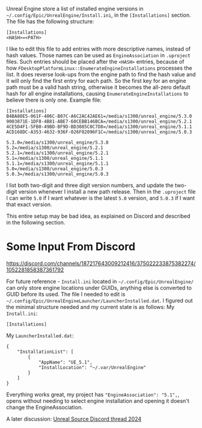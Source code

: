 Unreal Engine store a list of installed engine versions in `~/.config/Epic/UnrealEngine/Install.ini`, in the `[Installations]` section.
The file has the following structure:
```
[Installations]
<HASH>=<PATH>
```

I like to edit this file to add entries with more descriptive names, instead of hash values.
Those names can be used as `EngineAssociation` in `.uproject` files.
Such entries should be placed after the `<HASH>` entries, because of how `FDesktopPlatformLinux::EnumerateEngineInstallations` processes the list.
It does reverse look-ups from the engine path to find the hash value and it will only find the first entry for each path.
So the first key for an engine path must be a valid hash string, otherwise it becomes the all-zero default hash for all engine installations, causing `EnumerateEngineInstallations` to believe there is only one.
Example file:
```
[Installations]
B4BA80E5-061F-406C-B07C-A6C2AC42AE61=/media/s1300/unreal_engine/5.3.0
9003871E-1DF8-4B81-ABE7-60CEBB146BCA=/media/s1300/unreal_engine/5.2.1
4CE5D4F1-5FB0-49BD-BF9D-BD3085C8C7D8=/media/s1300/unreal_engine/5.1.1
ACD168DC-A353-4632-936F-026F02096F1C=/media/s1300/unreal_engine/5.0.3

5.3.0=/media/s1300/unreal_engine/5.3.0
5.2=/media/s1300/unreal_engine/5.2.1
5.2.1=/media/s1300/unreal_engine/5.2.1
5.1=/media/s1300/unreal_engine/5.1.1
5.1.1=/media/s1300/unreal_engine/5.1.1
5.0=/media/s1300/unreal_engine/5.0.3
5.0.3=/media/s1300/unreal_engine/5.0.3
```

I list both two-digit and three digit version numbers, and update the two-digit version whenever I install a new path release.
Then in the `.uproject` file I can write `5.0` if I want whatever is the latest `5.0` version, and `5.0.3` if I want that exact version.

This entire setup may be bad idea, as explained on Discord and described in the following section.


# Some Input From Discord

https://discord.com/channels/187217643009212416/375022233875382274/1052281858387361792

For future reference - `Install.ini` located in `~/.config/Epic/UnrealEngine/` can only store engine locations under GUIDs, anything else is converted to GUID before its used. The file I needed to edit is `~/.config/Epic/UnrealEngineLauncher/LauncherInstalled.dat`. I figured out the minimal structure needed and my current state is as follows: My `Install.ini`:

```
[Installations]
```

My `LauncherInstalled.dat`:

```
{
    "InstallationList": [
        {
            "AppName": "UE_5.1",
            "InstallLocation": "~/.var/UnrealEngine"
        }
    ]
}
```

Everything works great, my project has `"EngineAssociation": "5.1",`, opens without needing to select engine installation and opening it doesn't change the EngineAssociation.

A later discussion: [Unreal Source Discord thread 2024](https://discord.com/channels/187217643009212416/375022233875382274/1199994122124148837)

